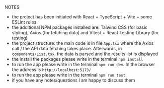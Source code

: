 NOTES

- the project has been initiated with React + TypeScript + Vite + some ESLint rules
- the additional NPM packages installed are: Taiwind CSS (for basic styling), Axios (for fetching data) and Vitest + React Testing Library (for testing)
- the project structure: the main code is in file `App.tsx` where the Axios call / the API data fetching takes place. Afterwards, in `components/List.tsx`, the data is parsed and the results list is displayed
- the install the packages please write in the terminal `npm install`
- to run the app please write in the terminal `npm run dev`. In the browser the address is `http://localhost:5173/`
- to run the app please write in the terminal `npm run test`
- if you have any notes/questions I am happy to discuss them
